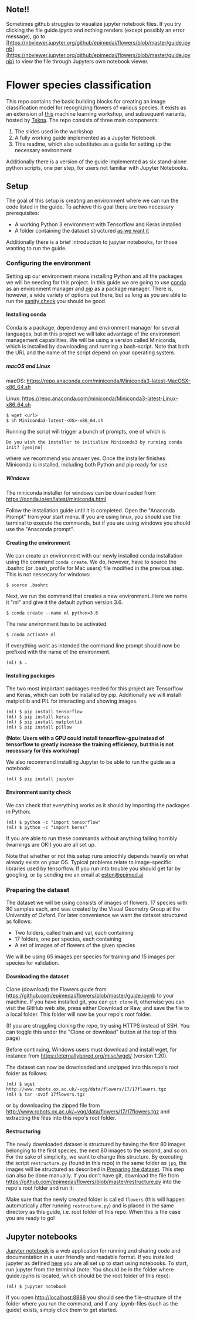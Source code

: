 ## Note!!
Sometimes github struggles to visualize jupyter notebook files. If you try clicking the file guide.ipynb and nothing renders (except possibly an error message), go to [https://nbviewer.jupyter.org/github/epimedai/flowers/blob/master/guide.ipynb](https://nbviewer.jupyter.org/github/epimedai/flowers/blob/master/guide.ipynb) to view the file through Jupyters own notebook viewer.

# Flower species classification
This repo contains the basic building blocks for creating an image classification model for recognizing flowers of various species. It exists as an extension of [this](https://ikt.tekna.no/python-maskinlaeringsworkshop/) machine learning workshop, and subsequent variants, hosted by [Tekna](https://www.tekna.no). The repo consists of three main components:

1. The slides used in the workshop
2. A fully working guide implemented as a Jupyter Notebook
3. This readme, which also substitutes as a guide for setting up the necessary environment

Additionally there is a version of the guide implemented as six stand-alone python scripts, one per step, for users not familiar with Jupyter Notebooks.

## Setup
The goal of this setup is creating an environment where we can run the code listed in the guide. To achieve this goal there are two necessary prerequisites:

- A working Python 3 environment with Tensorflow and Keras installed
- A folder containing the dataset structured [as we want it](#preparing-the-dataset)

Additionally there is a brief introduction to jupyter notebooks, for those wanting to run the guide.


### Configuring the environment
Setting up our environment means installing Python and all the packages we will be needing for this project. In this guide we are going to use [conda](https://conda.io) as an environment manager and [pip](https://pypi.org/project/pip/) as a package manager. There is, however, a wide variety of options out there, but as long as you are able to run the [sanity check](#environment-sanity-check) you should be good.

#### Installing conda
Conda is a package, dependency and environment manager for several languages, but in this project we will take advantage of the environment management capabilities. We will be using a version called Miniconda, which is installed by downloading and running a bash-script. Note that both the URL and the name of the script depend on your operating system.

##### macOS and Linux
macOS: https://repo.anaconda.com/miniconda/Miniconda3-latest-MacOSX-x86_64.sh

Linux: https://repo.anaconda.com/miniconda/Miniconda3-latest-Linux-x86_64.sh

```
$ wget <url> 
$ sh Miniconda3-latest-<OS>-x86_64.sh
```

Running the script will trigger a bunch of prompts, one of which is 

```
Do you wish the installer to initialize Miniconda3 by running conda init? [yes|no]
```

where we recommend you answer yes. Once the installer finishes Miniconda is installed, including both Python and pip ready for use.

##### Windows
The miniconda installer for windows can be downloaded from 
https://conda.io/en/latest/miniconda.html

Follow the installation guide until it is completed. Open the "Anaconda Prompt" from your start menu. If you are using linux, you should use the terminal to execute the commands, but if you are using windows you should use the "Anaconda prompt". 

#### Creating the environment
We can create an environment with our newly installed conda installation using the command ```conda create```. We do, however, have to source the .bashrc (or .bash_profile for Mac users) file modified in the previous step. This is not nessecary for windows:

```
$ source .bashrc 
```
Next, we run the command that creates a new environment. Here we name it "ml" and give it the default python version 3.6.
```
$ conda create --name ml python=3.6
```
The new environment has to be activated.
```
$ conda activate ml
```
If everything went as intended the command line prompt should now be prefixed with the name of the environment.

```
(ml) $ .
```

#### Installing packages
The two most important packages needed for this project are Tensorflow and Keras, which can both be installed by pip. Additionally we will install matplotlib and PIL for interacting and showing images.

```
(ml) $ pip install tensorflow
(ml) $ pip install keras
(ml) $ pip install matplotlib
(ml) $ pip install pillow
```
<b>(Note: Users with a GPU could install tensorflow-gpu instead of tensorflow to greatly increase the training efficiency, but this is not necessary for this workshop)</b>

We also recommend installing Jupyter to be able to run the guide as a notebook:

```
(ml) $ pip install jupyter
```

#### Environment sanity check
We can check that everything works as it should by importing the packages in Python:

```
(ml) $ python -c "import tensorflow" 
(ml) $ python -c "import keras"
```

If you are able to run these commands without anything failing horribly (warnings are OK!) you are all set up.

Note that whether or not this setup runs smoothly depends heavily on what already exists on your OS. Typical problems relate to image-specific libraries used by tensorflow. If you run into trouble you should get far by googling, or by sending me an email at esten@epimed.ai

### Preparing the dataset
The dataset we will be using consists of images of flowers, 17 species with 80 samples each, and was created by the Visual Geometry Group at the University of Oxford. For later convenience we want the dataset structured as follows:

- Two folders, called train and val, each containing
- 17 folders, one per species, each containing
- A set of images of of flowers of the given species

We will be using 65 images per species for training and 15 images per species for validation.

#### Downloading the dataset
Clone (download) the Flowers guide from https://github.com/epimedai/flowers/blob/master/guide.ipynb to your  machine. If you have installed git, you can ```git clone``` it, otherwise you can visit the GitHub web site, press either Download or Raw, and save the file to a local folder. This folder will now be your repo's root folder.

(If you are struggling cloning the repo, try using HTTPS instead of SSH. You can toggle this under the "Clone or download" button at the top of this page)

Before continuing, Windows users must download and install wget, for instance from https://eternallybored.org/misc/wget/ (version 1.20).

The dataset can now be downloaded and unzipped into this repo's root folder as follows:

```
(ml) $ wget http://www.robots.ox.ac.uk/~vgg/data/flowers/17/17flowers.tgz
(ml) $ tar -xvzf 17flowers.tgz
```
or by downloading the zipped file from http://www.robots.ox.ac.uk/~vgg/data/flowers/17/17flowers.tgz
and extracting the files into this repo's root folder.

#### Restructuring
The newly downloaded dataset is structured by having the first 80 images belonging to the first species, the next 80 images to the second, and so on. For the sake of simplicity, we want to change this structure. By executing the script ```restructure.py``` (found in this repo) in the same folder as ```jpg```, the images will be structured as described in [Preparing the dataset](README.md#preparing-the-dataset). This step can also be done manually. If you don't have git, download the file from https://github.com/epimedai/flowers/blob/master/restructure.py into the repo's root folder and run it:

Make sure that the newly created folder is called ```flowers``` (this will happen automatically after running ```restructure.py```) and is placed in the same directory as this guide, i.e. root folder of this repo. When this is the case you are ready to go!

## Jupyter notebooks
[Jupyter notebook](http://www.jupyter.org) is a web application for running and sharing code and documentation in a user friendly and readable format. If you installed jupyter as defined [here](#installing-packages) you are all set up to start using notebooks. To start, run jupyter from the terminal (note: You should be in the folder where guide.ipynb is located, which should be the root folder of this repo):

```
(ml) $ jupyter notebook
```

If you open [http://localhost:8888](http://localhost:8888) you should see the file-structure of the folder where you run the command, and if any .ipynb-files (such as the guide) exists, simply click them to get started.
